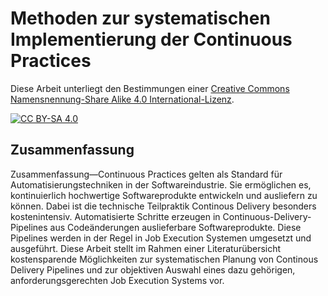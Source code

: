 # Methoden zur systematischen Implementierung der Continuous Practices

Diese Arbeit unterliegt den Bestimmungen einer
[Creative Commons Namensnennung-Share Alike 4.0 International-Lizenz](https://creativecommons.org/licenses/by-sa/4.0/deed.de).

[![CC BY-SA 4.0][cc-by-sa-image]][cc-by-sa]

[cc-by-sa]: http://creativecommons.org/licenses/by-sa/4.0/deed.de
[cc-by-sa-image]: https://licensebuttons.net/l/by-sa/4.0/88x31.png
[cc-by-sa-shield]: https://img.shields.io/badge/License-CC%20BY--SA%204.0-lightgrey.svg

## Zusammenfassung
Zusammenfassung—Continuous Practices gelten als Standard für Automatisierungstechniken in der Softwareindustrie. Sie ermöglichen es, kontinuierlich hochwertige Softwareprodukte entwickeln und ausliefern zu können. Dabei ist die technische Teilpraktik Continous Delivery besonders kostenintensiv. Automatisierte Schritte erzeugen in Continuous-Delivery-Pipelines aus Codeänderungen auslieferbare Softwareprodukte. Diese Pipelines werden in der Regel in Job Execution Systemen umgesetzt und ausgeführt. Diese Arbeit stellt im Rahmen einer Literaturübersicht kostensparende Möglichkeiten zur systematischen Planung von Continous Delivery Pipelines und zur objektiven Auswahl eines dazu gehörigen, anforderungsgerechten Job Execution Systems vor. 
